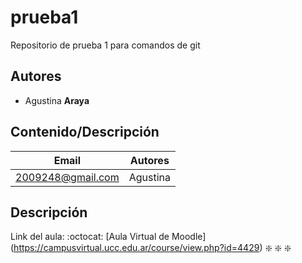 # prueba1
Repositorio de prueba 1 para comandos de git
## Autores
* Agustina **Araya**


## Contenido/Descripción


| Email | Autores |
| ------------- | ------------- |
| 2009248@gmail.com  | Agustina  |

## Descripción
Link del aula: :octocat: [Aula Virtual de Moodle] (https://campusvirtual.ucc.edu.ar/course/view.php?id=4429)
:sparkle: :sparkle: :sparkle: